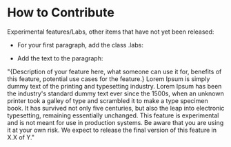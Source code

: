 How to Contribute
===========

Experimental features/Labs, other items that have not yet been released:

- For your first paragraph, add the class .labs: <p class="lab"></p>

- Add the text to the paragraph:

"{Description of your feature here, what someone can use it for, benefits of this feature, potential use cases for the feature.} Lorem Ipsum is simply dummy text of the printing and typesetting industry. Lorem Ipsum has been the industry's standard dummy text ever since the 1500s, when an unknown printer took a galley of type and scrambled it to make a type specimen book. It has survived not only five centuries, but also the leap into electronic typesetting, remaining essentially unchanged. This feature is experimental and is not meant for use in production systems. Be aware that you are using it at your own risk. We expect to release the final version of this feature in X.X of Y."

